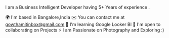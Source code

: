 I am a Business Intelligent Developer having 5+ Years of experience .

🌍  I'm based in Bangalore,India
✉️  You can contact me at gowthamitinbox@gmail.com
🧠  I'm learning Google Looker BI
🤝  I'm open to collaborating on Projects
⚡  I am Passionate on Photography and Exploring :)
<!---
Gowthamroyals/Gowthamroyals is a ✨ special ✨ repository because its `README.md` (this file) appears on your GitHub profile.
You can click the Preview link to take a look at your changes.
--->
